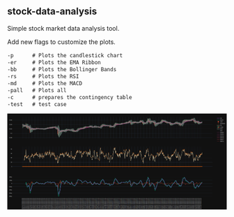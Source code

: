 ## stock-data-analysis

Simple stock market data analysis tool. 


Add new flags to customize the plots.

```
-p      # Plots the candlestick chart
-er     # Plots the EMA Ribbon
-bb     # Plots the Bollinger Bands
-rs     # Plots the RSI
-md     # Plots the MACD
-pall   # Plots all 
-c      # prepares the contingency table
-test   # test case
```

![](images/Screenshot%20from%202022-11-27%2021-01-41.png)

